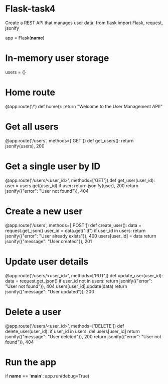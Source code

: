 # Flask-task4
Create a REST API that manages user data.
from flask import Flask, request, jsonify

app = Flask(__name__)

# In-memory user storage
users = {}

# Home route
@app.route('/')
def home():
    return "Welcome to the User Management API!"

# Get all users
@app.route('/users', methods=['GET'])
def get_users():
    return jsonify(users), 200

# Get a single user by ID
@app.route('/users/<user_id>', methods=['GET'])
def get_user(user_id):
    user = users.get(user_id)
    if user:
        return jsonify(user), 200
    return jsonify({"error": "User not found"}), 404

# Create a new user
@app.route('/users', methods=['POST'])
def create_user():
    data = request.get_json()
    user_id = data.get("id")
    if user_id in users:
        return jsonify({"error": "User already exists"}), 400
    users[user_id] = data
    return jsonify({"message": "User created"}), 201

# Update user details
@app.route('/users/<user_id>', methods=['PUT'])
def update_user(user_id):
    data = request.get_json()
    if user_id not in users:
        return jsonify({"error": "User not found"}), 404
    users[user_id].update(data)
    return jsonify({"message": "User updated"}), 200

# Delete a user
@app.route('/users/<user_id>', methods=['DELETE'])
def delete_user(user_id):
    if user_id in users:
        del users[user_id]
        return jsonify({"message": "User deleted"}), 200
    return jsonify({"error": "User not found"}), 404

# Run the app
if __name__ == '__main__':
    app.run(debug=True)
